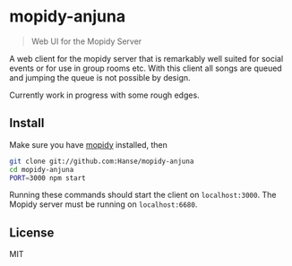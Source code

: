 # mopidy-anjuna

> Web UI for the Mopidy Server

A web client for the mopidy server that is remarkably well suited for social events or for use in group rooms etc. With this client all songs are queued and jumping the queue is not possible by design.

Currently work in progress with some rough edges.

## Install
Make sure you have [mopidy](https://www.mopidy.com/) installed, then
```bash
git clone git://github.com:Hanse/mopidy-anjuna
cd mopidy-anjuna
PORT=3000 npm start
```
Running these commands should start the client on `localhost:3000`. The Mopidy server must be running on `localhost:6680`.

## License
MIT
